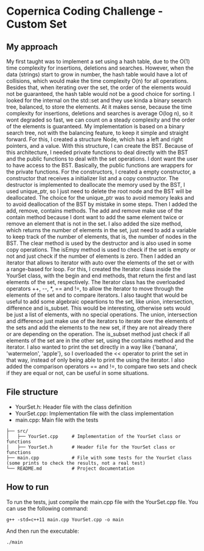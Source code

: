 # Copernica Coding Challenge - Custom Set

## My approach
My first taught was to implement a set using a hash table, due to the O(1) time complexity for insertions, deletions and
searches. However, when the data (strings) start to grow in number, the hash table would have a lot of collisions, 
which would make the time complexity O(n) for all operations. Besides that, when iterating over the set, the order of the
elements would not be guaranteed, the hash table would not be a good choice for sorting. 
I looked for the internal on the std::set and they use kinda a binary seearch tree, balanced, to store the elements.
At it makes sense, because the time complexity for insertions, deletions and searches is average O(log n),
so it wont degraded so fast, we can count on a steady complexity and the order of the elements is guaranteed.
My implementation is based on a binary search tree, not with the balancing feature, to keep it simple and straight forward.
For this, I created a structure Node, which has a left and right pointers, and a value. With this structure, I can create
the BST. 
Because of this architecture, I needed private functions to deal directly with the BST and the public functions to deal 
with the set operations. I dont want the user to have access to the BST. Basically, the public functions are wrappers for
the private functions. 
For the constructors, I created a empty constructor, a constructor that receives a initializer list and a copy constructor.
The destructor is implemented to deallocate the memory used by the BST, I used unique_ptr, so I just need to delete the
root node and the BST will be deallocated. The choice for the unique_ptr was to avoid memory leaks and to avoid
deallocation of the BST by mistake in some steps. 
Then I added the add, remove, contains methods. The add and remove make use of the contain method because I dont want to
add the same element twice or remove an element that is not in the set.
I also added the size method, which returns the number of elements in the set, just need to add a variable to keep 
track of the number of elements, that is, the number of nodes in the BST.
The clear method is used by the destructor and is also used in some copy operations.
The isEmpy method is used to check if the set is empty or not and just check if the number of elements is zero.
Then I added an iterator that allows to iterator with auto over the elements of the set or with a range-based for loop.
For this, I created the Iterator class inside the YourSet class, with the begin and end methods, that return the first and
last elements of the set, respectively. The Iterator class has the overloaded operators ++, --, *, == and !=, to allow the
iterator to move through the elements of the set and to compare iterators.
I also taught that would be useful to add some algebraic opeartions to the set, like union, intersection, difference and 
is_subset. This would be interesting, otherwise sets would be just a list of elements, with no special operations.
The union, intersection and difference just make use of the iterators to iterate over the elements of the sets and add the
elements to the new set, if they are not already there or are depending on the operation. The is_subset method just check
if all elements of the set are in the other set, using the contains method and the iterator.
I also wanted to print the set directly in a way like {'banana', 'watermelon', 'apple'},
so I overloaded the << operator to print the set in that way, instead of only being able to print the using the iterator.
I also added the comparison operators == and !=, to compare two sets and check if they are equal or not, can be useful in 
some situations. 

## File structure
- YourSet.h: Header file with the class definition
- YourSet.cpp: Implementation file with the class implementation
- main.cpp: Main file with the tests

```
├── src/
│   ├── YourSet.cpp     # Implementation of the YourSet class or functions
│   ├── YourSet.h       # Header file for the YourSet class or functions
├── main.cpp            # File with some tests for the YourSet class (some prints to check the results, not a real test) 
└── README.md           # Project documentation
```

## How to run
To run the tests, just compile the main.cpp file with the YourSet.cpp file. You can use the following command:
```
g++ -std=c++11 main.cpp YourSet.cpp -o main
```
And then run the executable:
```
./main
```




